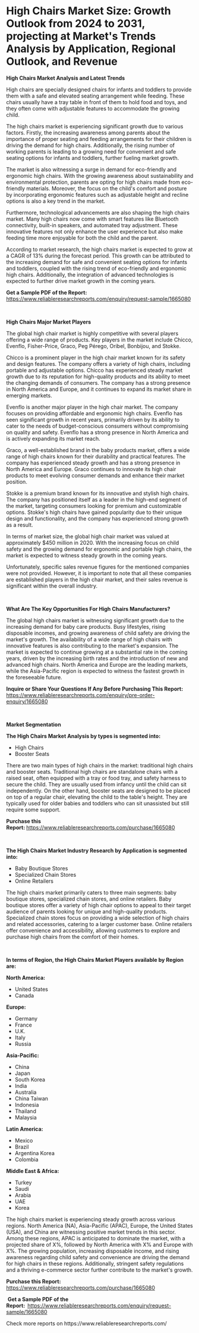 <p><h1>High Chairs Market Size: Growth Outlook from 2024 to 2031, projecting at Market's Trends Analysis by Application, Regional Outlook, and Revenue</h1></p><p><strong>High Chairs Market Analysis and Latest Trends</strong></p>
<p><p>High chairs are specially designed chairs for infants and toddlers to provide them with a safe and elevated seating arrangement while feeding. These chairs usually have a tray table in front of them to hold food and toys, and they often come with adjustable features to accommodate the growing child.</p><p>The high chairs market is experiencing significant growth due to various factors. Firstly, the increasing awareness among parents about the importance of proper seating and feeding arrangements for their children is driving the demand for high chairs. Additionally, the rising number of working parents is leading to a growing need for convenient and safe seating options for infants and toddlers, further fueling market growth.</p><p>The market is also witnessing a surge in demand for eco-friendly and ergonomic high chairs. With the growing awareness about sustainability and environmental protection, parents are opting for high chairs made from eco-friendly materials. Moreover, the focus on the child's comfort and posture by incorporating ergonomic features such as adjustable height and recline options is also a key trend in the market.</p><p>Furthermore, technological advancements are also shaping the high chairs market. Many high chairs now come with smart features like Bluetooth connectivity, built-in speakers, and automated tray adjustment. These innovative features not only enhance the user experience but also make feeding time more enjoyable for both the child and the parent.</p><p>According to market research, the high chairs market is expected to grow at a CAGR of 13% during the forecast period. This growth can be attributed to the increasing demand for safe and convenient seating options for infants and toddlers, coupled with the rising trend of eco-friendly and ergonomic high chairs. Additionally, the integration of advanced technologies is expected to further drive market growth in the coming years.</p></p>
<p><strong>Get a Sample PDF of the Report:&nbsp;</strong> <a href="https://www.reliableresearchreports.com/enquiry/request-sample/1665080">https://www.reliableresearchreports.com/enquiry/request-sample/1665080</a></p>
<p>&nbsp;</p>
<p><strong>High Chairs Major Market Players</strong></p>
<p><p>The global high chair market is highly competitive with several players offering a wide range of products. Key players in the market include Chicco, Evenflo, Fisher-Price, Graco, Peg Pérego, Oribel, Bonbijou, and Stokke.</p><p>Chicco is a prominent player in the high chair market known for its safety and design features. The company offers a variety of high chairs, including portable and adjustable options. Chicco has experienced steady market growth due to its reputation for high-quality products and its ability to meet the changing demands of consumers. The company has a strong presence in North America and Europe, and it continues to expand its market share in emerging markets.</p><p>Evenflo is another major player in the high chair market. The company focuses on providing affordable and ergonomic high chairs. Evenflo has seen significant growth in recent years, primarily driven by its ability to cater to the needs of budget-conscious consumers without compromising on quality and safety. Evenflo has a strong presence in North America and is actively expanding its market reach.</p><p>Graco, a well-established brand in the baby products market, offers a wide range of high chairs known for their durability and practical features. The company has experienced steady growth and has a strong presence in North America and Europe. Graco continues to innovate its high chair products to meet evolving consumer demands and enhance their market position.</p><p>Stokke is a premium brand known for its innovative and stylish high chairs. The company has positioned itself as a leader in the high-end segment of the market, targeting consumers looking for premium and customizable options. Stokke's high chairs have gained popularity due to their unique design and functionality, and the company has experienced strong growth as a result.</p><p>In terms of market size, the global high chair market was valued at approximately $450 million in 2020. With the increasing focus on child safety and the growing demand for ergonomic and portable high chairs, the market is expected to witness steady growth in the coming years.</p><p>Unfortunately, specific sales revenue figures for the mentioned companies were not provided. However, it is important to note that all these companies are established players in the high chair market, and their sales revenue is significant within the overall industry.</p></p>
<p>&nbsp;</p>
<p><strong>What Are The Key Opportunities For High Chairs Manufacturers?</strong></p>
<p><p>The global high chairs market is witnessing significant growth due to the increasing demand for baby care products. Busy lifestyles, rising disposable incomes, and growing awareness of child safety are driving the market's growth. The availability of a wide range of high chairs with innovative features is also contributing to the market's expansion. The market is expected to continue growing at a substantial rate in the coming years, driven by the increasing birth rates and the introduction of new and advanced high chairs. North America and Europe are the leading markets, while the Asia-Pacific region is expected to witness the fastest growth in the foreseeable future.</p></p>
<p><strong>Inquire or Share Your Questions If Any Before Purchasing This Report:</strong> <a href="https://www.reliableresearchreports.com/enquiry/pre-order-enquiry/1665080">https://www.reliableresearchreports.com/enquiry/pre-order-enquiry/1665080</a></p>
<p>&nbsp;</p>
<p><strong>Market Segmentation</strong></p>
<p><strong>The High Chairs Market Analysis by types is segmented into:</strong></p>
<p><ul><li>High Chairs</li><li>Booster Seats</li></ul></p>
<p><p>There are two main types of high chairs in the market: traditional high chairs and booster seats. Traditional high chairs are standalone chairs with a raised seat, often equipped with a tray or food tray, and safety harness to secure the child. They are usually used from infancy until the child can sit independently. On the other hand, booster seats are designed to be placed on top of a regular chair, elevating the child to the table's height. They are typically used for older babies and toddlers who can sit unassisted but still require some support.</p></p>
<p><strong>Purchase this Report:&nbsp;</strong><a href="https://www.reliableresearchreports.com/purchase/1665080">https://www.reliableresearchreports.com/purchase/1665080</a></p>
<p>&nbsp;</p>
<p><strong>The High Chairs Market Industry Research by Application is segmented into:</strong></p>
<p><ul><li>Baby Boutique Stores</li><li>Specialized Chain Stores</li><li>Online Retailers</li></ul></p>
<p><p>The high chairs market primarily caters to three main segments: baby boutique stores, specialized chain stores, and online retailers. Baby boutique stores offer a variety of high chair options to appeal to their target audience of parents looking for unique and high-quality products. Specialized chain stores focus on providing a wide selection of high chairs and related accessories, catering to a larger customer base. Online retailers offer convenience and accessibility, allowing customers to explore and purchase high chairs from the comfort of their homes.</p></p>
<p>&nbsp;</p>
<p><strong>In terms of Region, the High Chairs Market Players available by Region are:</strong></p>
<p>
    <p> <strong> North America: </strong>
        <ul>
            <li>United States</li>
            <li>Canada</li>
        </ul>
        </p> 
    <p> <strong> Europe: </strong>
        <ul>
            <li>Germany</li>
            <li>France</li>
            <li>U.K.</li>
            <li>Italy</li>
            <li>Russia</li>
        </ul>
        </p> 
    <p> <strong> Asia-Pacific: </strong>
        <ul>
            <li>China</li>
            <li>Japan</li>
            <li>South Korea</li>
            <li>India</li>
            <li>Australia</li>
            <li>China Taiwan</li>
            <li>Indonesia</li>
            <li>Thailand</li>
            <li>Malaysia</li>
        </ul>
        </p> 
    <p> <strong> Latin America: </strong>
        <ul>
            <li>Mexico</li>
            <li>Brazil</li>
            <li>Argentina Korea</li>
            <li>Colombia</li>
        </ul>
        </p> 
    <p> <strong> Middle East & Africa: </strong>
        <ul>
            <li>Turkey</li>
            <li>Saudi</li>
            <li>Arabia</li>
            <li>UAE</li>
            <li>Korea</li>
        </ul>
    </p>
    </p>
<p><p>The high chairs market is experiencing steady growth across various regions. North America (NA), Asia-Pacific (APAC), Europe, the United States (USA), and China are witnessing positive market trends in this sector. Among these regions, APAC is anticipated to dominate the market, with a projected share of X%, followed by North America with X% and Europe with X%. The growing population, increasing disposable income, and rising awareness regarding child safety and convenience are driving the demand for high chairs in these regions. Additionally, stringent safety regulations and a thriving e-commerce sector further contribute to the market's growth.</p></p>
<p><strong>Purchase this Report: </strong><a href="https://www.reliableresearchreports.com/purchase/1665080">https://www.reliableresearchreports.com/purchase/1665080</a></p>
<p>&nbsp;<strong>Get a Sample PDF of the Report:&nbsp;&nbsp;</strong><a href="https://www.reliableresearchreports.com/enquiry/request-sample/1665080">https://www.reliableresearchreports.com/enquiry/request-sample/1665080</a></p>
<p><strong></strong></p>
<p>Check more reports on https://www.reliableresearchreports.com/</p>